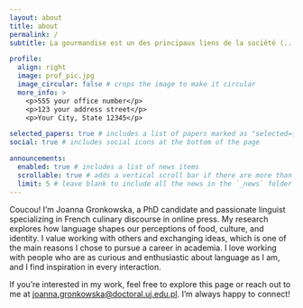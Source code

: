 ```yaml
---
layout: about
title: about
permalink: /
subtitle: La gourmandise est un des principaux liens de la société (...). (Physiologie du goût, 1826)

profile:
  align: right
  image: prof_pic.jpg
  image_circular: false # crops the image to make it circular
  more_info: >
    <p>555 your office number</p>
    <p>123 your address street</p>
    <p>Your City, State 12345</p>

selected_papers: true # includes a list of papers marked as "selected={true}"
social: true # includes social icons at the bottom of the page

announcements:
  enabled: true # includes a list of news items
  scrollable: true # adds a vertical scroll bar if there are more than 3 news items
  limit: 5 # leave blank to include all the news in the `_news` folder
---
```


Coucou! I’m Joanna Gronkowska, a PhD candidate and passionate linguist specializing in French culinary discourse in online press. My research explores how language shapes our perceptions of food, culture, and identity. I value working with others and exchanging ideas, which is one of the main reasons I chose to pursue a career in academia. I love working with people who are as curious and enthusiastic about language as I am, and I find inspiration in every interaction.

If you’re interested in my work, feel free to explore this page or reach out to me at joanna.gronkowska@doctoral.uj.edu.pl. I’m always happy to connect!
